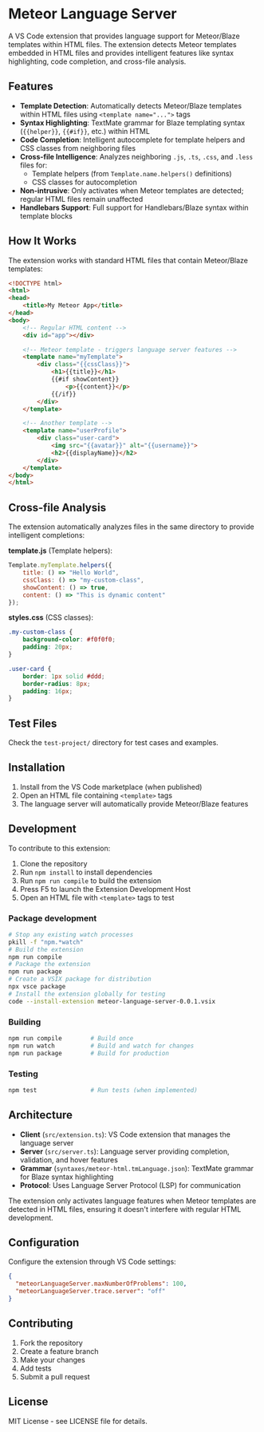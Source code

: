# Meteor Language Server

A VS Code extension that provides language support for Meteor/Blaze templates within HTML files. The extension detects Meteor templates embedded in HTML files and provides intelligent features like syntax highlighting, code completion, and cross-file analysis.

## Features

- **Template Detection**: Automatically detects Meteor/Blaze templates within HTML files using `<template name="...">` tags
- **Syntax Highlighting**: TextMate grammar for Blaze templating syntax (`{{helper}}`, `{{#if}}`, etc.) within HTML
- **Code Completion**: Intelligent autocomplete for template helpers and CSS classes from neighboring files
- **Cross-file Intelligence**: Analyzes neighboring `.js`, `.ts`, `.css`, and `.less` files for:
  - Template helpers (from `Template.name.helpers()` definitions)
  - CSS classes for autocompletion
- **Non-intrusive**: Only activates when Meteor templates are detected; regular HTML files remain unaffected
- **Handlebars Support**: Full support for Handlebars/Blaze syntax within template blocks

## How It Works

The extension works with standard HTML files that contain Meteor/Blaze templates:

```html
<!DOCTYPE html>
<html>
<head>
    <title>My Meteor App</title>
</head>
<body>
    <!-- Regular HTML content -->
    <div id="app"></div>

    <!-- Meteor template - triggers language server features -->
    <template name="myTemplate">
        <div class="{{cssClass}}">
            <h1>{{title}}</h1>
            {{#if showContent}}
                <p>{{content}}</p>
            {{/if}}
        </div>
    </template>

    <!-- Another template -->
    <template name="userProfile">
        <div class="user-card">
            <img src="{{avatar}}" alt="{{username}}">
            <h2>{{displayName}}</h2>
        </div>
    </template>
</body>
</html>
```

## Cross-file Analysis

The extension automatically analyzes files in the same directory to provide intelligent completions:

**template.js** (Template helpers):
```javascript
Template.myTemplate.helpers({
    title: () => "Hello World",
    cssClass: () => "my-custom-class",
    showContent: () => true,
    content: () => "This is dynamic content"
});
```

**styles.css** (CSS classes):
```css
.my-custom-class {
    background-color: #f0f0f0;
    padding: 20px;
}

.user-card {
    border: 1px solid #ddd;
    border-radius: 8px;
    padding: 16px;
}
```

## Test Files

Check the `test-project/` directory for test cases and examples.

## Installation

1. Install from the VS Code marketplace (when published)
2. Open an HTML file containing `<template>` tags
3. The language server will automatically provide Meteor/Blaze features

## Development

To contribute to this extension:

1. Clone the repository
2. Run `npm install` to install dependencies
3. Run `npm run compile` to build the extension
4. Press F5 to launch the Extension Development Host
5. Open an HTML file with `<template>` tags to test

### Package development
```bash
# Stop any existing watch processes
pkill -f "npm.*watch"
# Build the extension
npm run compile
# Package the extension
npm run package
# Create a VSIX package for distribution
npx vsce package
# Install the extension globally for testing
code --install-extension meteor-language-server-0.0.1.vsix
```

### Building

```bash
npm run compile        # Build once
npm run watch          # Build and watch for changes
npm run package        # Build for production
```

### Testing

```bash
npm test               # Run tests (when implemented)
```

## Architecture

- **Client** (`src/extension.ts`): VS Code extension that manages the language server
- **Server** (`src/server.ts`): Language server providing completion, validation, and hover features
- **Grammar** (`syntaxes/meteor-html.tmLanguage.json`): TextMate grammar for Blaze syntax highlighting
- **Protocol**: Uses Language Server Protocol (LSP) for communication

The extension only activates language features when Meteor templates are detected in HTML files, ensuring it doesn't interfere with regular HTML development.

## Configuration

Configure the extension through VS Code settings:

```json
{
  "meteorLanguageServer.maxNumberOfProblems": 100,
  "meteorLanguageServer.trace.server": "off"
}
```

## Contributing

1. Fork the repository
2. Create a feature branch
3. Make your changes
4. Add tests
5. Submit a pull request

## License

MIT License - see LICENSE file for details.
